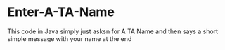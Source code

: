 # Enter-A-TA-Name

This code in Java simply just asksn for A TA Name and then says a short simple message with your name at the end 
